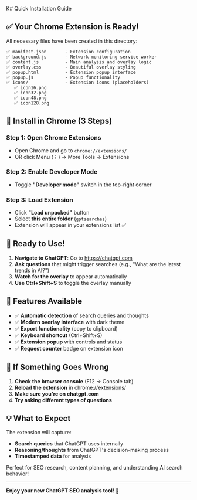 K# Quick Installation Guide

## ✅ Your Chrome Extension is Ready!

All necessary files have been created in this directory:

```
✅ manifest.json       - Extension configuration
✅ background.js       - Network monitoring service worker
✅ content.js          - Main analysis and overlay logic
✅ overlay.css         - Beautiful overlay styling
✅ popup.html          - Extension popup interface
✅ popup.js            - Popup functionality
✅ icons/              - Extension icons (placeholders)
   ✅ icon16.png
   ✅ icon32.png
   ✅ icon48.png
   ✅ icon128.png
```

## 🚀 Install in Chrome (3 Steps)

### Step 1: Open Chrome Extensions
- Open Chrome and go to `chrome://extensions/`
- OR click Menu (⋮) → More Tools → Extensions

### Step 2: Enable Developer Mode
- Toggle **"Developer mode"** switch in the top-right corner

### Step 3: Load Extension
- Click **"Load unpacked"** button
- Select **this entire folder** (`gptsearches`)
- Extension will appear in your extensions list ✅

## 🎯 Ready to Use!

1. **Navigate to ChatGPT**: Go to https://chatgpt.com
2. **Ask questions** that might trigger searches (e.g., "What are the latest trends in AI?")
3. **Watch for the overlay** to appear automatically
4. **Use Ctrl+Shift+S** to toggle the overlay manually

## 🔧 Features Available

- ✅ **Automatic detection** of search queries and thoughts
- ✅ **Modern overlay interface** with dark theme
- ✅ **Export functionality** (copy to clipboard)
- ✅ **Keyboard shortcut** (Ctrl+Shift+S)
- ✅ **Extension popup** with controls and status
- ✅ **Request counter** badge on extension icon

## 🐛 If Something Goes Wrong

1. **Check the browser console** (F12 → Console tab)
2. **Reload the extension** in chrome://extensions/
3. **Make sure you're on chatgpt.com**
4. **Try asking different types of questions**

## 💡 What to Expect

The extension will capture:
- **Search queries** that ChatGPT uses internally
- **Reasoning/thoughts** from ChatGPT's decision-making process
- **Timestamped data** for analysis

Perfect for SEO research, content planning, and understanding AI search behavior!

---

**Enjoy your new ChatGPT SEO analysis tool!** 🎉 